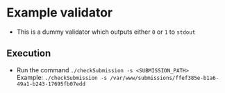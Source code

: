 # Example validator

- This is a dummy validator which outputs either `0` or `1` to `stdout`

## Execution
- Run the command `./checkSubmission -s <SUBMISSION_PATH>` \
  Example: `./checkSubmission -s /var/www/submissions/ffef385e-b1a6-49a1-b243-17695fb07edd`
